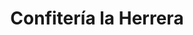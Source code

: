 ---
title: "Confitería la Herrera"
url: /albacete/confiteria-la-herrera-calle-torres-quevedo/
shop: Bäckerei
---